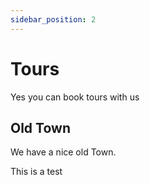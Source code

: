 ```yaml
---
sidebar_position: 2
---
```

# Tours 
Yes you can book tours with us

## Old Town

We have a nice old Town.  

This is a test